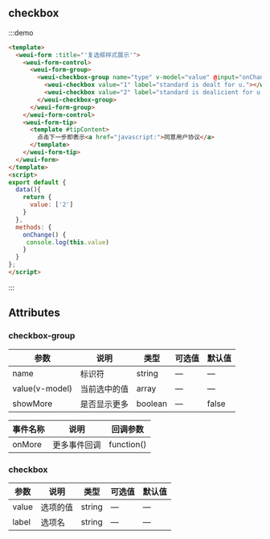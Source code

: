 ## checkbox

:::demo

```html
<template>
  <weui-form :title="'复选框样式展示'">
    <weui-form-control>
      <weui-form-group>
        <weui-checkbox-group name="type" v-model="value" @input="onChange()" :showMore="true">
          <weui-checkbox value="1" label="standard is dealt for u."></weui-checkbox>
          <weui-checkbox value="2" label="standard is dealicient for u."></weui-checkbox>
        </weui-checkbox-group>
      </weui-form-group>
    </weui-form-control>
    <weui-form-tip>
      <template #tipContent>
        点击下一步即表示<a href="javascript:">同意用户协议</a>
      </template>
    </weui-form-tip>
  </weui-form>
</template>
<script>
export default {
  data(){
    return {
      value: ['2']
    }
  },
  methods: {
    onChange() {
     console.log(this.value)
    }
  }
};
</script>
```

:::

## Attributes

### checkbox-group

| 参数           | 说明         | 类型    | 可选值 | 默认值 |
| -------------- | ------------ | ------- | ------ | ------ |
| name           | 标识符       | string  | —      | —      |
| value(v-model) | 当前选中的值 | array   | —      | —      |
| showMore       | 是否显示更多 | boolean | —      | false  |

| 事件名称 | 说明         | 回调参数   |
| -------- | ------------ | ---------- |
| onMore   | 更多事件回调 | function() |

### checkbox

| 参数  | 说明     | 类型   | 可选值 | 默认值 |
| ----- | -------- | ------ | ------ | ------ |
| value | 选项的值 | string | —      | —      |
| label | 选项名   | string | —      | —      |
